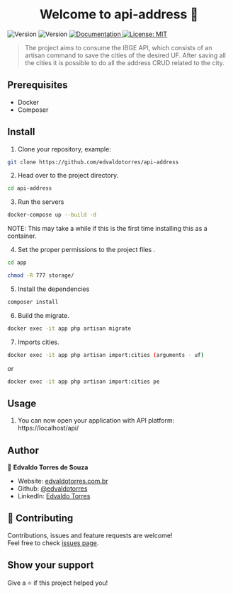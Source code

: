 <h1 align="center">Welcome to api-address 👋</h1>
<p>
  <img alt="Version" src="https://img.shields.io/badge/php-7.4-blue.svg?cacheSeconds=2592000" />
  <img alt="Version" src="https://img.shields.io/badge/laravel-8.0-red.svg?cacheSeconds=2592000" />
  <a href="https://documenter.getpostman.com/view/13040502/UzBjrney#c3212110-5be6-45bd-b000-95c6538746ca" target="_blank">
    <img alt="Documentation" src="https://img.shields.io/badge/documentation-yes-brightgreen.svg" />
  </a>
  <a href="#" target="_blank">
    <img alt="License: MIT" src="https://img.shields.io/badge/License-MIT-yellow.svg" />
  </a>
</p>

> The project aims to consume the IBGE API, which consists of an artisan command to save the cities of the desired UF. After saving all the cities it is possible to do all the address CRUD related to the city.

## Prerequisites

* Docker
* Composer

## Install

1. Clone your repository, example:

```sh
git clone https://github.com/edvaldotorres/api-address
```
2. Head over to the project directory.

```sh
cd api-address
```
3. Run the servers

```sh
docker-compose up --build -d
```
NOTE: This may take a while if this is the first time installing this as a container.

4. Set the proper permissions to the project files .

```sh
cd app
```
```sh
chmod -R 777 storage/
```
5. Install the dependencies

```sh
composer install
```
6. Build the migrate.

```sh
docker exec -it app php artisan migrate
```

7. Imports cities.

```sh
docker exec -it app php artisan import:cities (arguments - uf)
```
or

```sh
docker exec -it app php artisan import:cities pe
```

## Usage

1. You can now open your application with API platform: https://localhost/api/

## Author

👤 **Edvaldo Torres de Souza**

* Website: [edvaldotorres.com.br](https://edvaldotorres.com.br/)
* Github: [@edvaldotorres](https://github.com/edvaldotorres)
* LinkedIn: [Edvaldo Torres](https://www.linkedin.com/in/edvaldo-torres-189894150/)

## 🤝 Contributing

Contributions, issues and feature requests are welcome!<br />Feel free to check [issues page](https://github.com/edvaldotorres/api-address/issues). 

## Show your support

Give a ⭐️ if this project helped you!
